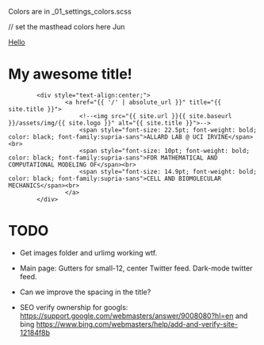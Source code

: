 Colors are in _01_settings_colors.scss

// set the masthead colors here Jun


<a style="text-align: center" href="{{ '/' | absolute_url }}" title="{{ site.title }} – {{ site.slogan }}">Hello
				<!--<img src="{{ site.url }}{{ site.baseurl }}/assets/img/{{ site.logo }}" alt="{{ site.title }} – {{ site.slogan }}">-->
			</a>

# My awesome title!

			<div style="text-align:center;">
					<a href="{{ '/' | absolute_url }}" title="{{ site.title }}">
						<!--<img src="{{ site.url }}{{ site.baseurl }}/assets/img/{{ site.logo }}" alt="{{ site.title }}">-->
						<span style="font-size: 22.5pt; font-weight: bold; color: black; font-family:supria-sans">ALLARD LAB @ UCI IRVINE</span><br>
						<span style="font-size: 10pt; font-weight: bold; color: black; font-family:supria-sans">FOR MATHEMATICAL AND COMPUTATIONAL MODELING OF</span><br>
						<span style="font-size: 14.9pt; font-weight: bold; color: black; font-family:supria-sans">CELL AND BIOMOLECULAR MECHANICS</span><br>
					</a>
			</div>



# TODO

* Get images folder and urlimg working wtf.
* Main page: Gutters for small-12, center Twitter feed. Dark-mode twitter feed.

* Can we improve the spacing in the title?
* SEO verify ownership for googls: https://support.google.com/webmasters/answer/9008080?hl=en and bing https://www.bing.com/webmasters/help/add-and-verify-site-12184f8b
